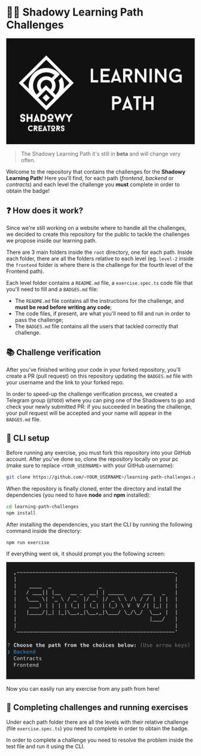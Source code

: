 # 🥷🏻 Shadowy Learning Path Challenges

![Shadowy Learning Path logo](assets/logo.png)

> The Shadowy Learning Path it's still in **beta** and will change very often.

Welcome to the repository that contains the challenges for the **Shadowy Learning Path**! Here you'll find, for each path (_frontend_, _backend_ or _contracts_) and each level the challenge you **must** complete in order to obtain the badge!

## ❓ How does it work?

Since we're still working on a website where to handle all the challenges, we decided to create this repository for the public to tackle the challenges we propose inside our learning path.

There are 3 main folders inside the `root` directory, one for each path. Inside each folder, there are all the folders relative to each level (eg. `level-2` inside the `frontend` folder is where there is the challenge for the fourth level of the Frontend path).

Each level folder contains a `README.md` file, a `exercise.spec.ts` code file that you'll need to fill and a `BADGES.md` file:

- The `README.md` file contains all the instructions for the challenge, and **must be read before writing any code**;
- The code files, if present, are what you'll need to fill and run in order to pass the challenge;
- The `BADGES.md` file contains all the users that tackled correctly that challenge.

## 📚 Challenge verification

After you've finished writing your code in your forked repository, you'll create a PR (pull request) on this repository updating the `BADGES.md` file with your username and the link to your forked repo.

In order to speed-up the challenge verification process, we created a Telegram group (`@TODO`) where you can ping one of the Shadowers to go and check your newly submitted PR: if you succeeded in beating the challenge, your pull request will be accepted and your name will appear in the `BADGES.md` file.

## 🔌 CLI setup

Before running any exercise, you must fork this repository into your GitHub account. After you've done so, clone the repository locally on your pc (make sure to replace `<YOUR_USERNAME>` with your GitHub username):

```bash
git clone https://github.com/<YOUR_USERNAME>/learning-path-challenges.git
```

When the repository is finally cloned, enter the directory and install the dependencies (you need to have **node** and **npm** installed):

```bash
cd learning-path-challenges
npm install
```

After installing the dependencies, you start the CLI by running the following command inside the directory:

```bash
npm run exercise
```

If everything went ok, it should prompt you the following screen:

![Shadowy Learning Path CLI starting screen](assets/screen-1.png)

Now you can easily run any exercise from any path from here!

## 🤖 Completing challenges and running exercises

Under each path folder there are all the levels with their relative challenge (file `exercise.spec.ts`) you need to complete in order to obtain the badge.

In order to complete a challenge you need to resolve the problem inside the test file and run it using the CLI.
